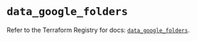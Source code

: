 # `data_google_folders`

Refer to the Terraform Registry for docs: [`data_google_folders`](https://registry.terraform.io/providers/hashicorp/google/6.36.1/docs/data-sources/folders).
